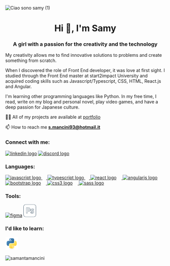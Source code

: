 ![Ciao sono samy (1)](https://github.com/SamantaMancini/SamantaMancini/assets/118011618/c351161d-c193-4544-9d93-a09bee6b73f8)
<h1 align="center">Hi 👋, I'm Samy</h1>
<h3 align="center">A girl with a passion for the creativity and the technology</h3>
<p> My creativity allows me to find innovative solutions to problems and create something from scratch. 
 
When I discovered the role of Front End developer, it was love at first sight. I studied through the Front End master at start2impact University and acquired coding skills such as Javascript/Typescript, CSS, HTML, React.js and Angular. 

I'm learning other programming languages like Python.
In my free time, I read, write on my blog and personal novel, play video games, and have a deep passion for Japanese culture. </p>

👨‍💻 All of my projects are available at [portfolio](https://samantamanciniportfolio.netlify.app/)

📫 How to reach me **s.mancini93@hotmail.it**

<h3 align="left">Connect with me:</h3>
<div align="left">
 <a href="https://www.linkedin.com/in/samantamancini/" target="_blank"> 
  <img src="https://raw.githubusercontent.com/maurodesouza/profile-readme-generator/master/src/assets/icons/social/linkedin/default.svg" width="52" height="40" alt="linkedin logo"  /></a>
 <a href="https://www.discord.com/misakimtg">
  <img src="https://raw.githubusercontent.com/maurodesouza/profile-readme-generator/master/src/assets/icons/social/discord/default.svg" width="52" height="40" alt="discord logo"  /></a>
</div>

<h3 align="left">Languages:</h3>
<div align="left">
  <a href="https://javascript.info/" target="_blank">
  <img src="https://cdn.jsdelivr.net/gh/devicons/devicon/icons/javascript/javascript-original.svg" height="40" alt="javascript logo"  /> 
  </a>
  <a href="https://www.typescriptlang.org/" target="_blank">
  <img width="12" />
  <img src="https://cdn.jsdelivr.net/gh/devicons/devicon/icons/typescript/typescript-original.svg" height="40" alt="typescript logo"  /> 
  </a>
  <a href="https://react.dev/" target="_blank">
  <img width="12" />
  <img src="https://cdn.jsdelivr.net/gh/devicons/devicon/icons/react/react-original.svg" height="40" alt="react logo"  /></a>
  <a href="https://angular.io/" target="_blank">
  <img width="12" />
  <img src="https://cdn.jsdelivr.net/gh/devicons/devicon/icons/angularjs/angularjs-original.svg" height="40" alt="angularjs logo"  /></a>
  <a href="https://getbootstrap.com/" target="_blank">
  <img width="12" />
  <img src="https://cdn.jsdelivr.net/gh/devicons/devicon/icons/bootstrap/bootstrap-original.svg" height="40" alt="bootstrap logo"  /></a>
  <a href="https://www.w3schools.com/Css/" target="_blank">
  <img width="12" />
  <img src="https://cdn.jsdelivr.net/gh/devicons/devicon/icons/css3/css3-original.svg" height="40" alt="css3 logo"  /></a>
  <a href="https://sass-lang.com/" target="_blank">
  <img width="12" />
  <img src="https://cdn.jsdelivr.net/gh/devicons/devicon/icons/sass/sass-original.svg" height="40" alt="sass logo"  /></a>
</div>

<h3 align="left">Tools:</h3>
<p><a href="https://www.figma.com/" target="_blank" rel="noreferrer"> <img src="https://www.vectorlogo.zone/logos/figma/figma-icon.svg" alt="figma" width="40" height="40"/></a>
 <a href="https://www.photoshop.com/en" target="_blank" rel="noreferrer"> <img src="https://raw.githubusercontent.com/devicons/devicon/master/icons/photoshop/photoshop-line.svg" alt="photoshop" width="40" height="40"/> </a>
</p>
<h3 align="left">I'd like to learn:</h3>
<p><a href="https://www.python.org" target="_blank" rel="noreferrer"> <img src="https://raw.githubusercontent.com/devicons/devicon/master/icons/python/python-original.svg" alt="python" width="40" height="40"/> </a> 
</p>

<p><img align="center" src="https://github-readme-stats.vercel.app/api/top-langs?username=samantamancini&show_icons=true&locale=en&layout=compact" alt="samantamancini" /></p>
